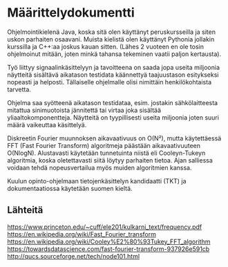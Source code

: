 # Määrittelydokumentti

Ohjelmointikielenä Java, koska sitä olen käyttänyt peruskursseilla ja siten uskon parhaiten osaavani. Muista kielistä olen käyttänyt Pythonia jollakin kurssilla ja C++:aa joskus kauan sitten. (Lähes 2 vuoteen en ole tosin ohjelmoinut mitään, joten minkä tahansa tekeminen vaatii paljon kertausta).

Työ liittyy signaalinkäsittelyyn ja tavoitteena on saada jopa useita miljoonia näytteitä sisältävä aikatason testidata käännettyä taajuustason esitykseksi nopeasti ja helposti. Tällaiselle ohjelmalle olisi nimittäin henkilökohtaista tarvetta.

Ohjelma saa syötteenä aikatason testidataa, esim. jostakin sähkölaitteesta mitattua sinimuotoista jännitettä tai virtaa joka sisältää yliaaltokomponentteja. Näytteitä on tyypillisesti useita miljoonia joten suuri määrä vaikeuttaa käsittelyä.

Diskreetin Fourier muunnoksen aikavaativuus on O(N²), mutta käytettäessä FFT (Fast Fourier Transform) algoritmeja päästään aikavaativuuteen O(NlogN). Alustavasti käytetään tunnetuinta niistä eli Cooleyn-Tukeyn algoritmia, koska oletettavasti siitä löytyy parhaiten tietoa. Ajan salliessa voidaan tehdä nopeusvertailua myös muiden algoritmien kanssa.

Kuulun opinto-ohjelmaan tietojenkäsittelyn kandidaatti (TKT) ja dokumentaatiossa käytetään suomen kieltä.

## Lähteitä


https://www.princeton.edu/~cuff/ele201/kulkarni_text/frequency.pdf
https://en.wikipedia.org/wiki/Fast_Fourier_transform
https://en.wikipedia.org/wiki/Cooley%E2%80%93Tukey_FFT_algorithm
https://towardsdatascience.com/fast-fourier-transform-937926e591cb
http://qucs.sourceforge.net/tech/node101.html

